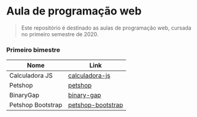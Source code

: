 # Aula de programação web
> Este repositório é destinado as aulas de programação web, cursada no primeiro semestre de 2020.

### Primeiro bimestre
                    
Nome  | Link
------------- | -------------
Calculadora JS | [calculadora-js](https://github.com/gabrielcilico/calculator-js)
Petshop  | [petshop](https://github.com/gabrielcilico/programacao-web-petshop)
BinaryGap  | [binary-gap](https://github.com/gabrielcilico/programacao-web-binary-gap)
Petshop Bootstrap | [petshop-bootstrap](https://github.com/gabrielcilico/programacao-web-petshop-bootstrap)
